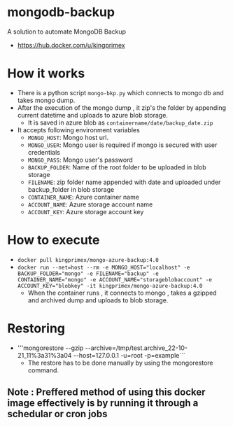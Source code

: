 # mongodb-backup
A solution to automate MongoDB Backup
* https://hub.docker.com/u/kingprimex

# How it works 
* There is a python script ```mongo-bkp.py``` which connects to mongo db and takes mongo dump.
* After the execution of the mongo dump , it zip's the folder by appending current datetime and uploads to azure blob storage.
    * It is saved in azure blob as ```containername/date/backup_date.zip```
* It accepts following environment variables
    * ```MONGO_HOST```: Mongo host url.
    * ```MONGO_USER```: Mongo user is required if mongo is secured with user credentials
    * ```MONGO_PASS```: Mongo user's password
    * ```BACKUP_FOLDER```: Name of the root folder to be uploaded in blob storage
    * ```FILENAME```: zip folder name appended with date and uploaded under backup_folder in blob storage
    * ```CONTAINER_NAME```: Azure container name
    * ```ACCOUNT_NAME```: Azure storage account name
    * ```ACCOUNT_KEY```: Azure storage account key

# How to execute
* ```docker pull kingprimex/mongo-azure-backup:4.0 ```
*  ```docker run --net=host --rm -e MONGO_HOST="localhost" -e BACKUP_FOLDER="mongo" -e FILENAME="backup" -e CONTAINER_NAME="mongo" -e ACCOUNT_NAME="storageblobaccount" -e ACCOUNT_KEY="blobkey" -it kingprimex/mongo-azure-backup:4.0```
    * When the container runs , it connects to mongo , takes a gzipped and archived dump and uploads to blob storage.

# Restoring
* '''mongorestore --gzip --archive=/tmp/test.archive_22-10-21_11%3a31%3a04  --host=127.0.0.1 -u=root -p=example```
    * The restore has to be done manually by using the mongorestore command.

## Note : Preffered method of using this docker image effectively is by running it through a schedular or cron jobs
